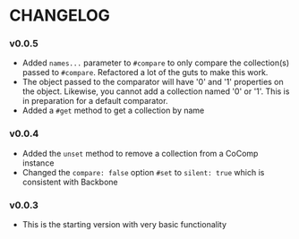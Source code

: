 # CHANGELOG

### v0.0.5

* Added `names...` parameter to `#compare` to only compare the collection(s) 
  passed to `#compare`. Refactored a lot of the guts to make this work.
* The object passed to the comparator will have '0' and '1' properties on the 
  object. Likewise, you cannot add a collection named '0' or '1'. This is
  in preparation for a default comparator.
* Added a `#get` method to get a collection by name

### v0.0.4

* Added the `unset` method to remove a collection from a CoComp instance
* Changed the `compare: false` option `#set` to
  `silent: true` which is consistent with Backbone

### v0.0.3

* This is the starting version with very basic functionality

